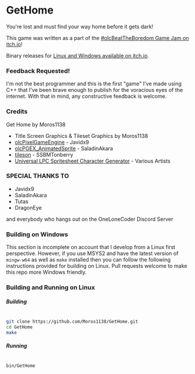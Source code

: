 # GetHome

You're lost and must find your way home before it gets dark! 

This game was written as a part of the [#olcBeatTheBoredom Game Jam on itch.io](https://itch.io/jam/olc-beat-the-boredom)!

Binary releases for [Linux and Windows available on itch.io](https://moros1138.itch.io/get-home).

### Feedback Requested!
I'm not the best programmer and this is the first "game" I've made using C++ that I've been brave enough to publish for the voracious eyes of the internet. With that in mind, any constructive feedback is welcome. 

### Credits
Get Home by Moros1138

* Title Screen Graphics & Tileset Graphics by Moros1138
* [olcPixelGameEngine](https://github.com/OneLoneCoder/olcPixelGameEngine) - Javidx9
* [olcPGEX_AnimatedSprite](https://github.com/matt-hayward/olcPGEX_AnimatedSprite) - SaladinAkara
* [tileson](https://github.com/SSBMTonberry/tileson) - SSBMTonberry
* [Universal LPC Spritesheet Character Generator](http://gaurav.munjal.us/Universal-LPC-Spritesheet-Character-Generator/) - Various Artists

### SPECIAL THANKS TO
- Javidx9
- SaladinAkara
- Tutas
- DragonEye

and everybody who hangs out on the OneLoneCoder Discord Server

### Building on Windows
This section is incomplete on account that I develop from a Linux first perspective. However, if you use MSYS2 and have the latest version of ``mingw-w64`` as well as ``make`` installed then you can follow the following instructions provided for building on Linux. Pull requests welcome to make this repo more Windows friendly.

### Building and Running on Linux

##### Building
#
```sh
git clone https://github.com/Moros1138/GetHome.git
cd GetHome
make
```
##### Running
#
```sh
bin/GetHome
```
